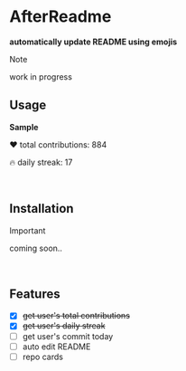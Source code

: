 # AfterReadme

**automatically update README using emojis**

> [!NOTE]
> work in progress

## Usage

**Sample**

❤️ total contributions: 884

🔥 daily streak: 17

<br>

## Installation
> [!IMPORTANT]
> coming soon..
<br>

## Features

- [x] ~~get user's total contributions~~
- [x] ~~get user's daily streak~~
- [ ] get user's commit today
- [ ] auto edit README
- [ ] repo cards
